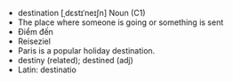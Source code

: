 - destination [ˌdɛstɪˈneɪʃn] Noun (C1)  
- The place where someone is going or something is sent  
- Điểm đến  
- Reiseziel  
- Paris is a popular holiday destination.  
- destiny (related); destined (adj)  
- Latin: destinatio